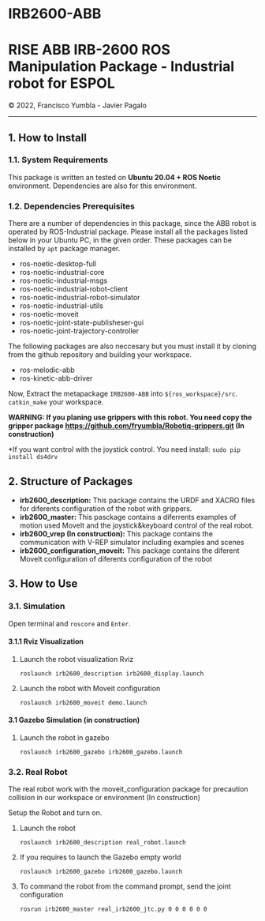 # IRB2600-ABB
<h1 style="border:none"> RISE ABB IRB-2600 ROS Manipulation Package - Industrial robot for ESPOL</h1>
&copy; 2022, Francisco Yumbla - Javier Pagalo

<hr>

## 1. How to Install

### 1.1. System Requirements

This package is written an tested on **Ubuntu 20.04 + ROS Noetic** environment. Dependencies are also for this environment.

### 1.2. Dependencies Prerequisites

There are a number of dependencies in this package, since the ABB robot is operated by ROS-Industrial package. Please install all the packages listed below in your Ubuntu PC, in the given order. These packages can be installed by `apt` package manager.

* ros-noetic-desktop-full
* ros-noetic-industrial-core
* ros-noetic-industrial-msgs
* ros-noetic-industrial-robot-client
* ros-noetic-industrial-robot-simulator
* ros-noetic-industrial-utils
* ros-noetic-moveit
* ros-noetic-joint-state-publisheser-gui
* ros-noetic-joint-trajectory-controller

The following packages are also neccesary but you must install it by cloning from the github repository and building your workspace.

* ros-melodic-abb
* ros-kinetic-abb-driver

Now, Extract the metapackage `IRB2600-ABB` into `${ros_workspace}/src`. `catkin_make` your workspace.

**WARNING: If you planing use grippers with this robot. You need copy the gripper package https://github.com/fryumbla/Robotiq-grippers.git (In construction)**

*If you want control with the joystick control. You need install: `sudo pip install ds4drv`


## 2. Structure of Packages

* **irb2600_description:** This package contains the URDF and XACRO files for diferents configuration of the robot with grippers.
* **irb2600_master:** This pasckage contains a diferrents examples of motion used MoveIt and the joystick&keyboard control of the real robot.
* **irb2600_vrep (In construction):** This package contains the communication with V-REP simulator including examples and scenes
* **irb2600_configuration_moveit:** This package contains the diferent MoveIt configuration of diferents configuration of the robot

## 3. How to Use

### 3.1. Simulation

Open terminal and `roscore` and `Enter`. 

#### 3.1.1 Rviz Visualization

1. Launch the robot visualization Rviz
   ```
   roslaunch irb2600_description irb2600_display.launch
   ```

2. Launch the robot with Moveit configuration
   ```
   roslaunch irb2600_moveit demo.launch
   ```


#### 3.1 Gazebo Simulation (in construction)

1. Launch the robot in gazebo
   ```
   roslaunch irb2600_gazebo irb2600_gazebo.launch

   ```

### 3.2. Real Robot

The real robot work with the moveit_configuration package for precaution collision in our workspace or environment (In construction)

Setup the Robot and turn on. 

1. Launch the robot
   ```
   roslaunch irb2600_description real_robot.launch
   ```

2. If you requires to launch the Gazebo empty world
   ```
   roslaunch irb2600_gazebo irb2600_gazebo.launch
   ```
3. To command the robot from the command prompt, send the joint configuration

   ```
   rosrun irb2600_master real_irb2600_jtc.py 0 0 0 0 0 0 
   ```

